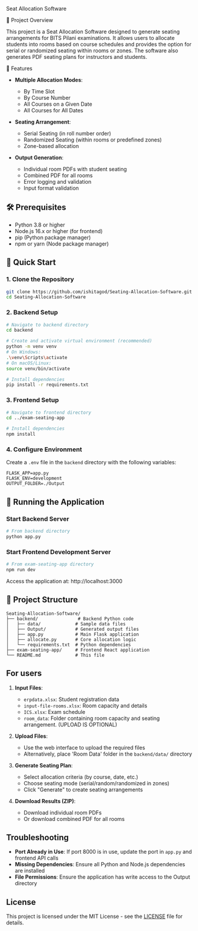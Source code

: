 Seat Allocation Software

📌 Project Overview

This project is a Seat Allocation Software designed to generate seating arrangements for BITS Pilani examinations. It allows users to allocate students into rooms based on course schedules and provides the option for serial or randomized seating within rooms or zones. The software also generates PDF seating plans for instructors and students.

🚀 Features

- **Multiple Allocation Modes**:
  - By Time Slot
  - By Course Number
  - All Courses on a Given Date
  - All Courses for All Dates

- **Seating Arrangement**:
  - Serial Seating (in roll number order)
  - Randomized Seating (within rooms or predefined zones)
  - Zone-based allocation

- **Output Generation**:
  - Individual room PDFs with student seating
  - Combined PDF for all rooms
  - Error logging and validation
  - Input format validation

## 🛠️ Prerequisites

- Python 3.8 or higher
- Node.js 16.x or higher (for frontend)
- pip (Python package manager)
- npm or yarn (Node package manager)

## 🚀 Quick Start

### 1. Clone the Repository
```bash
git clone https://github.com/ishitagod/Seating-Allocation-Software.git
cd Seating-Allocation-Software
```

### 2. Backend Setup
```bash
# Navigate to backend directory
cd backend

# Create and activate virtual environment (recommended)
python -m venv venv
# On Windows:
.\venv\Scripts\activate
# On macOS/Linux:
source venv/bin/activate

# Install dependencies
pip install -r requirements.txt
```

### 3. Frontend Setup
```bash
# Navigate to frontend directory
cd ../exam-seating-app

# Install dependencies
npm install
```

### 4. Configure Environment
Create a `.env` file in the `backend` directory with the following variables:
```
FLASK_APP=app.py
FLASK_ENV=development
OUTPUT_FOLDER=./Output
```

## 🚀 Running the Application

### Start Backend Server
```bash
# From backend directory
python app.py
```

### Start Frontend Development Server
```bash
# From exam-seating-app directory
npm run dev
```

Access the application at: http://localhost:3000

## 📂 Project Structure

```
Seating-Allocation-Software/
├── backend/               # Backend Python code
│   ├── data/             # Sample data files
│   ├── Output/           # Generated output files
│   ├── app.py            # Main Flask application
│   ├── allocate.py       # Core allocation logic
│   └── requirements.txt  # Python dependencies
├── exam-seating-app/     # Frontend React application
└── README.md             # This file
```

## For users

1. **Input Files**:
   - `erpdata.xlsx`: Student registration data
   - `input-file-rooms.xlsx`: Room capacity and details
   - `ICS.xlsx`: Exam schedule
   - `room_data`: Folder containing room capacity and seating arrangement. (UPLOAD IS OPTIONAL)

2. **Upload Files**:
   - Use the web interface to upload the required files
   - Alternatively, place 'Room Data' folder in the `backend/data/` directory

3. **Generate Seating Plan**:
   - Select allocation criteria (by course, date, etc.)
   - Choose seating mode (serial/random/randomized in zones)
   - Click "Generate" to create seating arrangements

4. **Download Results (ZIP)**:
   - Download individual room PDFs
   - Or download combined PDF for all rooms

## Troubleshooting

- **Port Already in Use**: If port 8000 is in use, update the port in `app.py` and frontend API calls
- **Missing Dependencies**: Ensure all Python and Node.js dependencies are installed
- **File Permissions**: Ensure the application has write access to the Output directory


## License

This project is licensed under the MIT License - see the [LICENSE](LICENSE) file for details.
